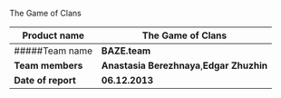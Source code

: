 The Game of Clans


| Product name       | The Game of Clans           |
| ------------- |-------------  | 
| #####Team name  | **BAZE.team** |
| **Team members**    | **Anastasia Berezhnaya**,**Edgar Zhuzhin**     |   
| **Date of report** | **06.12.2013**     |   
